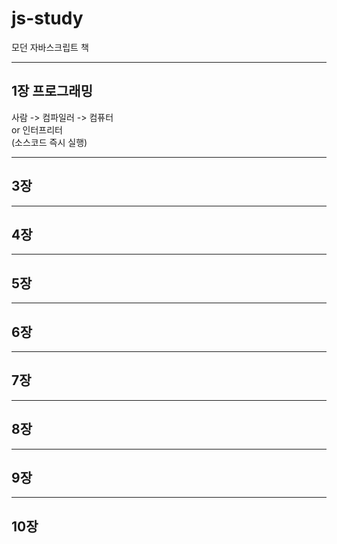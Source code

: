 # js-study
모던 자바스크립트 책<br>

- - -
## 1장 프로그래밍
사람 ->    컴파일러   -> 컴퓨터<br>
        or 인터프리터<br>
      (소스코드 즉시 실행)
      
- - -
## 3장
- - -
## 4장
- - -
## 5장
- - -
## 6장
- - -
## 7장
- - -
## 8장
- - -
## 9장
- - -
## 10장



